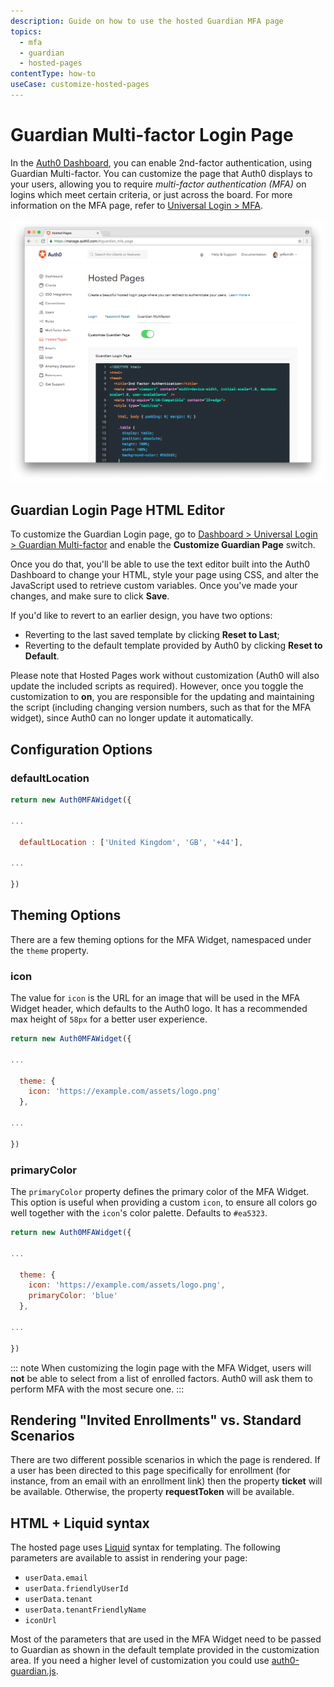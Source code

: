 ```yaml
---
description: Guide on how to use the hosted Guardian MFA page
topics:
  - mfa
  - guardian
  - hosted-pages
contentType: how-to
useCase: customize-hosted-pages
---
```

# Guardian Multi-factor Login Page

In the [Auth0 Dashboard](${manage_url}/#/guardian_mfa_page), you can enable 2nd-factor authentication, using Guardian Multi-factor. You can customize the page that Auth0 displays to your users, allowing you to require <dfn data-key="multifactor-authentication">multi-factor authentication (MFA)</dfn> on logins which meet certain criteria, or just across the board. For more information on the MFA page, refer to [Universal Login > MFA](/universal-login/guardian).

![Universal Login Guardian MFA Page](/media/articles/hosted-pages/guardian.png)

## Guardian Login Page HTML Editor

To customize the Guardian Login page, go to [Dashboard > Universal Login > Guardian Multi-factor](${manage_url}/#/guardian_mfa_page) and enable the __Customize Guardian Page__ switch.

Once you do that, you'll be able to use the text editor built into the Auth0 Dashboard to change your HTML, style your page using CSS, and alter the JavaScript used to retrieve custom variables. Once you've made your changes, and make sure to click __Save__.

If you'd like to revert to an earlier design, you have two options:

* Reverting to the last saved template by clicking **Reset to Last**;
* Reverting to the default template provided by Auth0 by clicking **Reset to Default**.

Please note that Hosted Pages work without customization (Auth0 will also update the included scripts as required). However, once you toggle the customization to **on**, you are responsible for the updating and maintaining the script (including changing version numbers, such as that for the MFA widget), since Auth0 can no longer update it automatically.


## Configuration Options

### defaultLocation

```js
return new Auth0MFAWidget({

...

  defaultLocation : ['United Kingdom', 'GB', '+44'],
  
...

})
```

## Theming Options

There are a few theming options for the MFA Widget, namespaced under the `theme` property.

### icon

The value for `icon` is the URL for an image that will be used in the MFA Widget header, which defaults to the Auth0 logo. It has a recommended max height of `58px` for a better user experience.

```js
return new Auth0MFAWidget({

...

  theme: {
    icon: 'https://example.com/assets/logo.png'
  },
  
...

})
```

### primaryColor

The `primaryColor` property defines the primary color of the MFA Widget. This option is useful when providing a custom `icon`, to ensure all colors go well together with the `icon`'s color palette. Defaults to `#ea5323`.

```js
return new Auth0MFAWidget({

...

  theme: {
    icon: 'https://example.com/assets/logo.png',
    primaryColor: 'blue'
  },
  
...  
  
})
```

::: note
When customizing the login page with the MFA Widget, users will **not** be able to select from a list of enrolled factors. Auth0 will ask them to perform MFA with the most secure one.
:::

## Rendering "Invited Enrollments" vs. Standard Scenarios

There are two different possible scenarios in which the page is rendered. If a user has been directed to this page specifically for enrollment (for instance, from an email with an enrollment link) then the property **ticket** will be available. Otherwise, the property **requestToken** will be available.

## HTML + Liquid syntax

The hosted page uses [Liquid](https://github.com/Shopify/liquid/wiki/Liquid-for-Designers) syntax for templating.
The following parameters are available to assist in rendering your page:

* `userData.email` 
* `userData.friendlyUserId`
* `userData.tenant`
* `userData.tenantFriendlyName`
* `iconUrl`

Most of the parameters that are used in the MFA Widget need to be passed to Guardian as shown in the default template provided in the customization area.
If you need a higher level of customization you could use [auth0-guardian.js](https://github.com/auth0/auth0-guardian.js/tree/master/example).

